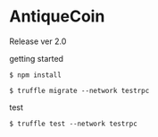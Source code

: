 # AntiqueCoin

Release ver 2.0

getting started 

```
$ npm install
```

```
$ truffle migrate --network testrpc
```

test

```
$ truffle test --network testrpc

```
